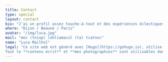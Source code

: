 ```yaml
---
title: Contact
type: special
layout: contact
bio: "J'ai un profil assez touche-à-tout et des expériences éclectiques. Jeune chef-opérateur, j'officie aussi comme assistant opérateur et data-manager. J'ai, de plus, une certaine expérience en gestion de post-production. Enfin, j'ai réalisé un documentaire sur le vin en Chine et co-réalisé un moyen-métrage, Demain d'Argile. Vous trouverez sur ce site web les différentes choses que je fais ou apprécie. N'hésitez pas à me contacter !"
where: "Dijon / Beaune / Paris"
avatar: "/img/luca.jpg"
mail: "moc (tniop) lohliamacul (ta) tcatnoc"
name: "Luca Mailhol"
legal: "Ce site web est généré avec [Hugo](https://gohugo.io), utilise [Rocssti](https://rocssti.net) et hébergé grâce à [Netlify](https://www.netlify.com). Vous pouvez trouver les sources sur [GitHub](https://github.com/lmailhol/lucamailhol).  
Tout le **contenu écrit** et **mes photographies** sont utilisables dans les conditions de la licence [CC-BY-NC-SA](https://creativecommons.org/licenses/by-nc-sa/2.0/deed.fr), sauf mention contraire. Enfin, sauf mention contraire, tous droits réservés sur l'intégralité du contenu vidéo."
---
```

